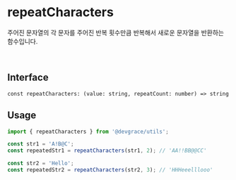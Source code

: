 # repeatCharacters

주어진 문자열의 각 문자를 주어진 반복 횟수만큼 반복해서 새로운 문자열을 반환하는 함수입니다.

<br />

## Interface
```tsx
const repeatCharacters: (value: string, repeatCount: number) => string
```

## Usage
```ts
import { repeatCharacters } from '@devgrace/utils';

const str1 = 'A!B@C';
const repeatedStr1 = repeatCharacters(str1, 2); // 'AA!!BB@@CC'

const str2 = 'Hello';
const repeatedStr2 = repeatCharacters(str2, 3); // 'HHHeeelllooo'
```